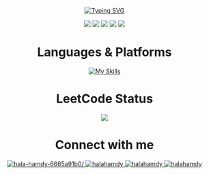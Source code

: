 <div align="center">

[![Typing SVG](https://readme-typing-svg.demolab.com/?lines=Hello+I+am+Hala+Hamdy;A+Computer+Engineer+Graduate;Currently+Working+as+a+Datascientist&height=500&width=2500&font=Kode+Mono&color=ED5AB3&background=270540&center=true&vCenter=true&multiline=true&repeat=false&duration=2500&size=100)](https://git.io/typing-svg)

![](http://github-profile-summary-cards.vercel.app/api/cards/profile-details?username=Halahamdy22&theme=jolly)
![](http://github-profile-summary-cards.vercel.app/api/cards/repos-per-language?username=Halahamdy22&theme=jolly)
![](http://github-profile-summary-cards.vercel.app/api/cards/most-commit-language?username=Halahamdy22&theme=jolly)
![](http://github-profile-summary-cards.vercel.app/api/cards/stats?username=Halahamdy22&theme=jolly)
![](http://github-profile-summary-cards.vercel.app/api/cards/productive-time?username=Halahamdy22&theme=jolly&utcOffset=8)



<h1 >Languages & Platforms </h1>

[![My Skills](https://skillicons.dev/icons?i=python,cpp,html,css,js,nodejs,mysql,mongodb&perline=4)](https://skillicons.dev)



<h1 >LeetCode Status</h1>

![](https://leetcard.jacoblin.cool/halahamdy?theme=unicorn)


<h1 >Connect with me</h1>
<p>
    <a href="https://linkedin.com/in/hala-hamdy-6665a91b0/" target="blank">
      <img src="https://img.shields.io/badge/LinkedIn-0077B5?style=for-the-badge&logo=linkedin&logoColor=white" alt="hala-hamdy-6665a91b0/" />
    </a>
    <a href="https://kaggle.com/halahamdy" target="blank">
      <img src="https://img.shields.io/badge/Kaggle-20BEFF?style=for-the-badge&logo=Kaggle&logoColor=white" alt="halahamdy"/>
    </a>
    <a href="https://leetcode.com/halahamdy/" target="blank">
      <img src="https://img.shields.io/badge/-LeetCode-FFA116?style=for-the-badge&logo=LeetCode&logoColor=black" alt="halahamdy"/>
    </a>
  <a href="mailto:halahamdyabdelhady@gmail.com" target="blank">
      <img src="https://img.shields.io/badge/Gmail-D14836?style=for-the-badge&logo=gmail&logoColor=white" alt="halahamdy"/>
    </a>
</p>

</div>
